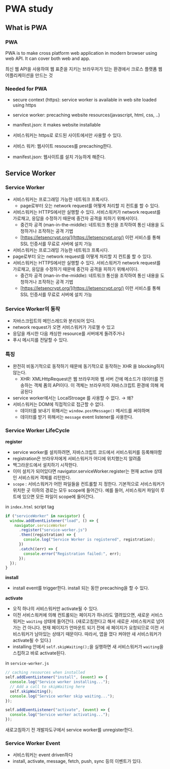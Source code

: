 # PWA study

## What is PWA

### PWA

PWA is to make cross platform web application in modern browser using web API.
It can cover both web and app.

최신 웹 API을 사용하여 웹 표준을 지키는 브라우저가 있는 환경에서 크로스 플랫폼 웹 어플리케이션을 만드는 것

### Needed for PWA

- secure context (https): service worker is available in web site loaded using https
- service worker: precaching website resources(javascript, html, css, ..)
- manifest.json: it makes website installable

- 서비스워커는 https로 로드된 사이트에서만 사용할 수 있다.
- 서비스 워커: 웹사이트 resouces를 precaching한다.
- manifest.json: 웹사이트를 설치 가능하게 해준다.

## Service Worker

### Service Worker

- 서비스워커는 프로그래밍 가능한 네트워크 프록시다.
  - page로부터 오는 network request를 어떻게 처리할 지 컨트롤 할 수 있다.
- 서비스워커는 HTTPS에서만 실행할 수 있다. 서비스워커가 network request를 가로채고, 응답을 수정하기 때문에 중간자 공격을 피하기 위해서이다.
  - 중간자 공격 (man-in-the-middle): 네트워크 통신을 조작하여 통신 내용을 도청하거나 조작하는 공격 기법
  - [https://letsencrypt.org/](https://letsencrypt.org/) 이런 서비스를 통해 SSL 인증서를 무료로 서버에 설치 가능
- 서비스워커는 프로그래밍 가능한 네트워크 프록시다.
- page로부터 오는 network request를 어떻게 처리할 지 컨트롤 할 수 있다.
- 서비스워커는 HTTPS에서만 실행할 수 있다. 서비스워커가 network request를 가로채고, 응답을 수정하기 때문에 중간자 공격을 피하기 위해서이다.
  - 중간자 공격 (man-in-the-middle): 네트워크 통신을 조작하여 통신 내용을 도청하거나 조작하는 공격 기법
  - [https://letsencrypt.org/](https://letsencrypt.org/) 이런 서비스를 통해 SSL 인증서를 무료로 서버에 설치 가능

### Service Worker의 동작

- 자바스크립트의 메인스레드와 분리되어 있다.
- network request가 오면 서비스워커가 가로챌 수 있고
- 응답을 캐시한 다음 캐싱한 resource를 서버에게 돌려주거나
- 푸시 메시지를 전달할 수 있다.

### 특징

- 완전히 비동기적으로 동작하기 때문에 동기적으로 동작하는 XHR 을 blocking하지 않는다.
  - XHR: XMLHttpRequest은 웹 브라우저와 웹 서버 간에 메소드가 데이터를 전송하는 객체 폼의 API이다. 이 객체는 브라우저의 자바스크립트 환경에 의해 제공된다
- service worker에서는 LocalStroage 를 사용할 수 없다. → 왜?
- 서비스워커는 DOM에 직접적으로 접근할 수 없다.
  - 데이터를 보내기 위해서는 `window.postMessage()` 메서드를 써야하며
  - 데이터를 받기 위해서는 `message` event listener를 사용한다.

### Service Worker LifeCycle

**register**

- service worker를 설치하려면, 자바스크립트 코드에서 서비스워커를 등록해야함
- registration은 브라우저에게 서비스워커가 어디에 위치했는지 알려줌
- 백그라운드에서 설치하기 시작한다.
- 이미 설치가 되어있다면 navigator.serviceWorker.register는 현재 active 상태인 서비스워커 객체를 리턴한다.
- `scope` : 서비스워커가 어떤 파일들을 컨트롤할 지 정한다. 기본적으로 서비스워커가 위치한 곳 이하의 경로는 모두 scope에 들어간다. 예를 들어, 서비스워커 파일이 루트에 있으면 모든 파일이 scope에 들어간다.

in `index.html` script tag

```js
if ("serviceWorker" in navigator) {
  window.addEventListener("load", () => {
    navigator.serviceWorker
      .register("service-worker.js")
      .then((registration) => {
        console.log("Service Worker is registered", registration);
      })
      .catch((err) => {
        console.error("Registration failed:", err);
      });
  });
}
```

**install**

- install event를 trigger한다. install 되는 동안 precaching을 할 수 있다.

**activate**

- 오직 하나의 서비스워커만 activate될 수 있다.
- 이전 서비스워커에 의해 컨트롤되는 페이지가 하나라도 열려있으면, 새로운 서비스워커는 `waiting` 상태에 들어간다. (새로고침한다고 해서 새로운 서비스워커로 넘어가는 건 아니다. 현재 페이지가 언마운트 되기 전에 새 페이지가 요청되므로 이전 서비스워커가 남아있는 상태기 때문이다. 따라서, 앱을 껐다 켜야만 새 서비스워커가 activate될 수 있다.)
- installing 안에서 `self.skipWaiting();`을 실행하면 새 서비스워커가 `waiting`을 스킵하고 바로 activate된다.

in `service-worker.js`

```js
// caching resources when installed
self.addEventListener("install", (event) => {
  console.log("Service worker installing...");
  // Add a call to skipWaiting here
  self.skipWaiting();
  console.log("Service worker skip waiting...");
});

self.addEventListener("activate", (event) => {
  console.log("Service worker activating...");
});
```

새로고침하기 전 개발자도구에서 service worker를 unregister한다.

### Service Worker Event

- 서비스워커는 event driven하다
- install, activate, message, fetch, push, sync 등의 이벤트가 있다.
